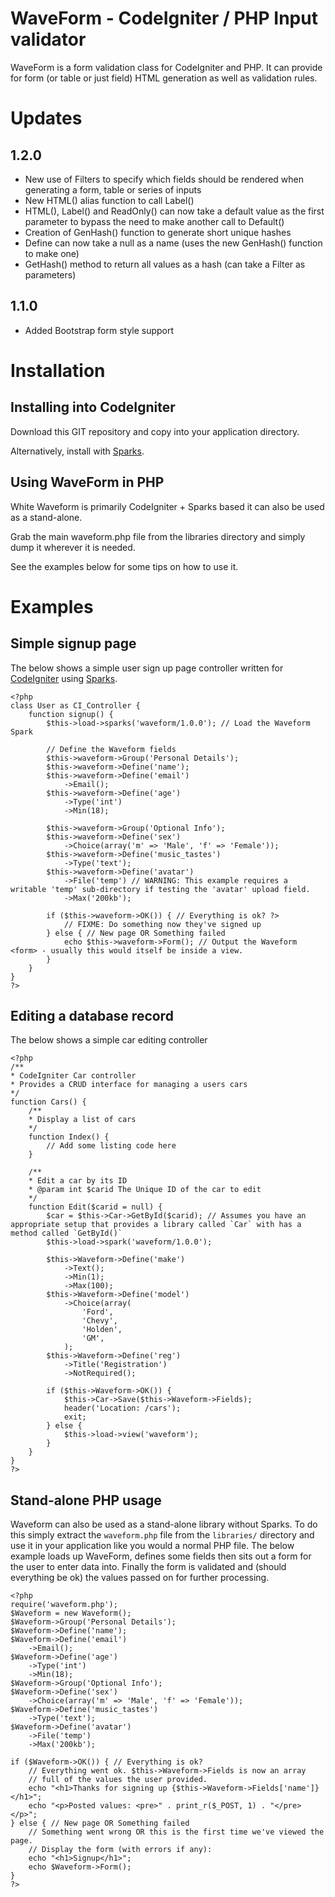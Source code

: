 WaveForm - CodeIgniter / PHP Input validator
============================================
WaveForm is a form validation class for CodeIgniter and PHP.
It can provide for form (or table or just field) HTML generation as well as validation rules.


Updates
=======

1.2.0
-----
* New use of Filters to specify which fields should be rendered when generating a form, table or series of inputs
* New HTML() alias function to call Label()
* HTML(), Label() and ReadOnly() can now take a default value as the first parameter to bypass the need to make another call to Default()
* Creation of GenHash() function to generate short unique hashes
* Define can now take a null as a name (uses the new GenHash() function to make one)
* GetHash() method to return all values as a hash (can take a Filter as parameters)


1.1.0
-----
* Added Bootstrap form style support


Installation
============

Installing into CodeIgniter
---------------------------
Download this GIT repository and copy into your application directory.

Alternatively, install with [Sparks](http://getsparks.org/).


Using WaveForm in PHP
---------------------
White Waveform is primarily CodeIgniter + Sparks based it can also be used as a stand-alone.

Grab the main waveform.php file from the libraries directory and simply dump it wherever it is needed.

See the examples below for some tips on how to use it.


Examples
========

Simple signup page
------------------

The below shows a simple user sign up page controller written for [CodeIgniter](http://codeigniter.com/) using [Sparks](http://getsparks.org/).

	<?php
	class User as CI_Controller {
		function signup() {
			$this->load->sparks('waveform/1.0.0'); // Load the Waveform Spark

			// Define the Waveform fields
			$this->waveform->Group('Personal Details');
			$this->waveform->Define('name');
			$this->waveform->Define('email')
				->Email();
			$this->waveform->Define('age')
				->Type('int')
				->Min(18);

			$this->waveform->Group('Optional Info');
			$this->waveform->Define('sex')
				->Choice(array('m' => 'Male', 'f' => 'Female'));
			$this->waveform->Define('music_tastes')
				->Type('text');
			$this->waveform->Define('avatar')
				->File('temp') // WARNING: This example requires a writable 'temp' sub-directory if testing the 'avatar' upload field.
				->Max('200kb');

			if ($this->waveform->OK()) { // Everything is ok? ?>
				// FIXME: Do something now they've signed up
			} else { // New page OR Something failed
				echo $this->waveform->Form(); // Output the Waveform <form> - usually this would itself be inside a view.
			}
		}
	}
	?>



Editing a database record
-------------------------
The below shows a simple car editing controller

	<?php
	/**
	* CodeIgniter Car controller
	* Provides a CRUD interface for managing a users cars
	*/
	function Cars() {
		/**
		* Display a list of cars
		*/
		function Index() {
			// Add some listing code here
		}

		/**
		* Edit a car by its ID
		* @param int $carid The Unique ID of the car to edit
		*/
		function Edit($carid = null) {
			$car = $this->Car->GetById($carid); // Assumes you have an appropriate setup that provides a library called `Car` with has a method called `GetById()`
			$this->load->spark('waveform/1.0.0');

			$this->Waveform->Define('make')
				->Text();
				->Min(1);
				->Max(100);
			$this->Waveform->Define('model')
				->Choice(array(
					'Ford',
					'Chevy',
					'Holden',
					'GM',
				);
			$this->Waveform->Define('reg')
				->Title('Registration')
				->NotRequired();

			if ($this->Waveform->OK()) {
				$this->Car->Save($this->Waveform->Fields);
				header('Location: /cars');
				exit;
			} else {
				$this->load->view('waveform');
			}
		}
	}
	?>


Stand-alone PHP usage
---------------------
Waveform can also be used as a stand-alone library without Sparks. To do this simply extract the `waveform.php` file from the `libraries/` directory and use it in your application like you would a normal PHP file.
The below example loads up WaveForm, defines some fields then sits out a form for the user to enter data into.
Finally the form is validated and (should everything be ok) the values passed on for further processing.

	<?php
	require('waveform.php');
	$Waveform = new Waveform();
	$Waveform->Group('Personal Details');
	$Waveform->Define('name');
	$Waveform->Define('email')
		->Email();
	$Waveform->Define('age')
		->Type('int')
		->Min(18);
	$Waveform->Group('Optional Info');
	$Waveform->Define('sex')
		->Choice(array('m' => 'Male', 'f' => 'Female'));
	$Waveform->Define('music_tastes')
		->Type('text');
	$Waveform->Define('avatar')
		->File('temp')
		->Max('200kb');

	if ($Waveform->OK()) { // Everything is ok?
		// Everything went ok. $this->Waveform->Fields is now an array
		// full of the values the user provided.
		echo "<h1>Thanks for signing up {$this->Waveform->Fields['name']}</h1>";
		echo "<p>Posted values: <pre>" . print_r($_POST, 1) . "</pre></p>";
	} else { // New page OR Something failed
		// Something went wrong OR this is the first time we've viewed the page.
		// Display the form (with errors if any):
		echo "<h1>Signup</h1>";
		echo $Waveform->Form();
	}
	?>
